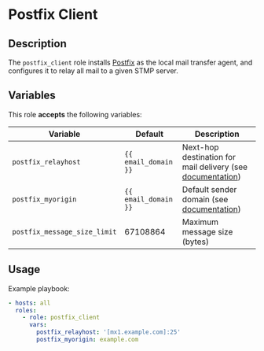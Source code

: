 Postfix Client
==============

Description
-----------

The `postfix_client` role installs [Postfix](https://www.postfix.org/) as the
local mail transfer agent, and configures it to relay all mail to a given STMP
server.


Variables
---------

This role **accepts** the following variables:

Variable                     | Default              | Description
-----------------------------|----------------------|------------
`postfix_relayhost`          | `{{ email_domain }}` | Next-hop destination for mail delivery (see [documentation](https://www.postfix.org/postconf.5.html#relayhost))
`postfix_myorigin`           | `{{ email_domain }}` | Default sender domain (see [documentation](https://www.postfix.org/postconf.5.html#myorigin))
`postfix_message_size_limit` | 67108864             | Maximum message size (bytes)


Usage
-----

Example playbook:

````yaml
- hosts: all
  roles:
    - role: postfix_client
      vars:
        postfix_relayhost: '[mx1.example.com]:25'
        postfix_myorigin: example.com
````
